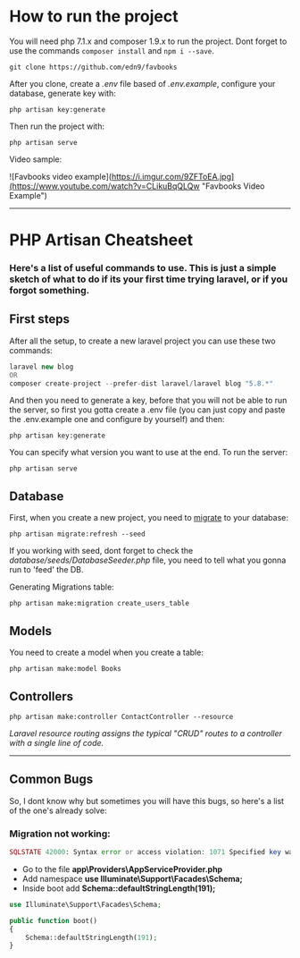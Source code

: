 # How to run the project

You will need php 7.1.x and composer 1.9.x to run the project. Dont forget to use the commands `composer install` and `npm i --save`.

`git clone https://github.com/edn9/favbooks`

After you clone, create a <i>.env</i> file based of <i>.env.example</i>, configure your database, generate key with:

`php artisan key:generate`

Then run the project with:

`php artisan serve`

Video sample:


![Favbooks video example](https://i.imgur.com/9ZFToEA.jpg](https://www.youtube.com/watch?v=CLikuBqQLQw "Favbooks Video Example")

---

# PHP Artisan Cheatsheet

### Here's a list of useful commands to use. This is just a simple sketch of what to do if its your first time trying laravel, or if you forgot something.

## First steps

After all the setup, to create a new laravel project you can use these two commands:

```php
laravel new blog
OR
composer create-project --prefer-dist laravel/laravel blog "5.8.*"
```

And then you need to generate a key, before that you will not be able to run the server, so first you gotta create a .env file (you can just copy and paste the .env.example one and configure by yourself) and then:

`php artisan key:generate`

You can specify what version you want to use at the end. To run the server:

`php artisan serve`

## Database

First, when you create a new project, you need to <a href="https://laravel.com/docs/5.8/migrations">migrate</a> to your database:

`php artisan migrate:refresh --seed`

If you working with seed, dont forget to check the <i>database/seeds/DatabaseSeeder.php</i> file, you need to tell what you gonna run to 'feed' the DB.

Generating Migrations table:

`php artisan make:migration create_users_table`

## Models

You need to create a model when you create a table:

`php artisan make:model Books`

## Controllers

`php artisan make:controller ContactController --resource`

<i>Laravel resource routing assigns the typical "CRUD" routes to a controller with a single line of code.</i>

---

## Common Bugs

So, I dont know why but sometimes you will have this bugs, so here's a list of the one's already solve:

### Migration not working:

```php
SQLSTATE 42000: Syntax error or access violation: 1071 Specified key was too long; max key length is 767 bytes com PHP
```

-   Go to the file <b>app\Providers\AppServiceProvider.php</b>
-   Add namespace <b>use Illuminate\Support\Facades\Schema;</b>
-   Inside boot add <b>Schema::defaultStringLength(191);</b>

```php
use Illuminate\Support\Facades\Schema;

public function boot()
{
    Schema::defaultStringLength(191);
}
```

